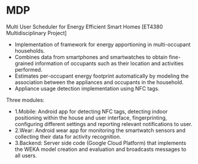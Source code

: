 MDP
===

Multi User Scheduler for Energy Efficient Smart Homes [ET4380 Multidisciplinary Project]

* Implementation of framework for energy apportioning in multi-occupant households. 
* Combines data from smartphones and smartwatches to obtain fine-grained information of occupants such as their location and activities performed. 
* Estimates per-occupant energy footprint automatically by modeling the association between the appliances and occupants in the household.
* Appliance usage detection implementation using NFC tags.

Three modules:
* 1.Mobile: Android app for detecting NFC tags, detecting indoor positioning within the house and user interface, fingerprinting, configuring different settings and reporting relevant notifications to user.
* 2.Wear: Android wear app for monitoring the smartwatch sensors and collecting their data for activity recognition.
* 3.Backend: Server side code (Google Cloud Platform) that implements the WEKA model creation and evaluation and broadcasts messages to all users.
